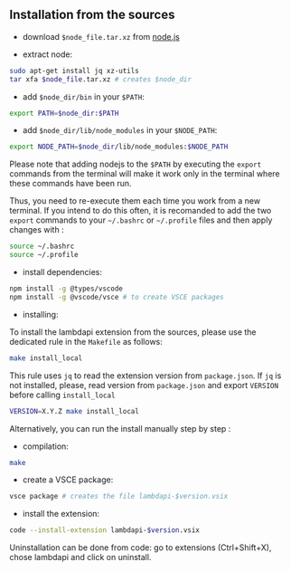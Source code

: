 Installation from the sources
-----------------------------

- download `$node_file.tar.xz` from [node.js](https://nodejs.org/)

- extract node:

```bash
sudo apt-get install jq xz-utils
tar xfa $node_file.tar.xz # creates $node_dir
```

- add `$node_dir/bin` in your `$PATH`:

```bash
export PATH=$node_dir:$PATH
```

- add `$node_dir/lib/node_modules` in your `$NODE_PATH`:

```bash
export NODE_PATH=$node_dir/lib/node_modules:$NODE_PATH
```

Please note that adding nodejs to the `$PATH` by executing the `export` commands from the terminal will make it work only in the terminal where these commands have been run. 

Thus, you need to re-execute them each time you work from a new terminal.
If you intend to do this often, it is recomanded to add the two `export` commands to your `~/.bashrc` or `~/.profile` files and then apply changes with :
 ```bash
 source ~/.bashrc
 source ~/.profile
 ```

- install dependencies:

```bash
npm install -g @types/vscode
npm install -g @vscode/vsce # to create VSCE packages
```

- installing:

To install the lambdapi extension from the sources, please use the dedicated rule in the `Makefile` as follows:

```bash
make install_local
```

This rule uses `jq` to read the extension version from `package.json`. If `jq` is not installed, please, read version from `package.json` and export `VERSION` before calling `install_local`

```bash
VERSION=X.Y.Z make install_local
```

Alternatively, you can run the install manually step by step :

- compilation:

```bash
make
```

- create a VSCE package:

```bash
vsce package # creates the file lambdapi-$version.vsix
```

- install the extension:

```bash
code --install-extension lambdapi-$version.vsix
```

Uninstallation can be done from code: go to extensions (Ctrl+Shift+X),
chose lambdapi and click on uninstall.
